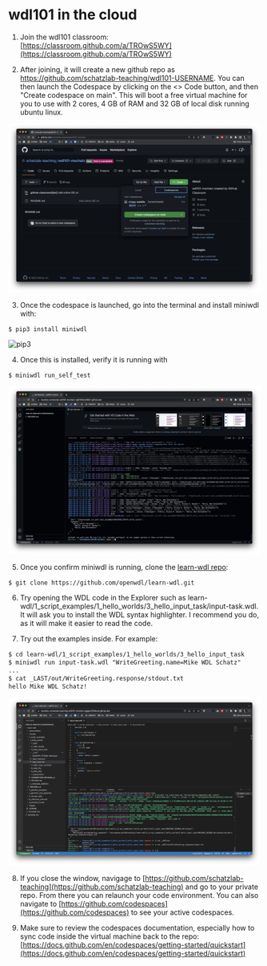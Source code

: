 # wdl101 in the cloud

1. Join the wdl101 classroom: [https://classroom.github.com/a/TROwS5WY](https://classroom.github.com/a/TROwS5WY)

2. After joining, it will create a new github repo as https://github.com/schatzlab-teaching/wdl101-USERNAME. You can then launch the Codespace by clicking on the <> Code button, and then "Create codespace on main". This will boot a free virtual machine for you to use with 2 cores, 4 GB of RAM and 32 GB of local disk running ubuntu linux.

![launch](https://github.com/schatzlab-teaching/wdl101/raw/main/launch.png)

3. Once the codespace is launched, go into the terminal and install miniwdl with: 
```
$ pip3 install miniwdl
```

![pip3](https://github.com/schatzlab-teaching/wdl101/raw/main/pip3.png)

4. Once this is installed, verify it is running with 
```
$ miniwdl run_self_test
```

![selftest](https://github.com/schatzlab-teaching/wdl101/raw/main/selftest.png)

5. Once you confirm miniwdl is running, clone the [learn-wdl repo](https://github.com/openwdl/learn-wdl.git): 
```
$ git clone https://github.com/openwdl/learn-wdl.git
```

6. Try opening the WDL code in the Explorer such as learn-wdl/1_script_examples/1_hello_worlds/3_hello_input_task/input-task.wdl. It will ask you to install the WDL syntax highlighter. I recommend you do, as it will make it easier to read the code.

7. Try out the examples inside. For example:
```
$ cd learn-wdl/1_script_examples/1_hello_worlds/3_hello_input_task
$ miniwdl run input-task.wdl "WriteGreeting.name=Mike WDL Schatz"
...
$ cat _LAST/out/WriteGreeting.response/stdout.txt 
hello Mike WDL Schatz!
```

![helloworld](https://github.com/schatzlab-teaching/wdl101/raw/main/hello.png)

8. If you close the window, navigage to [https://github.com/schatzlab-teaching](https://github.com/schatzlab-teaching) and go to your private repo. From there you can relaunch your code environment. You can also navigate to [https://github.com/codespaces](https://github.com/codespaces) to see your active codespaces.

9. Make sure to review the codespaces documentation, especially how to sync code inside the virtual machine back to the repo: [https://docs.github.com/en/codespaces/getting-started/quickstart](https://docs.github.com/en/codespaces/getting-started/quickstart)

